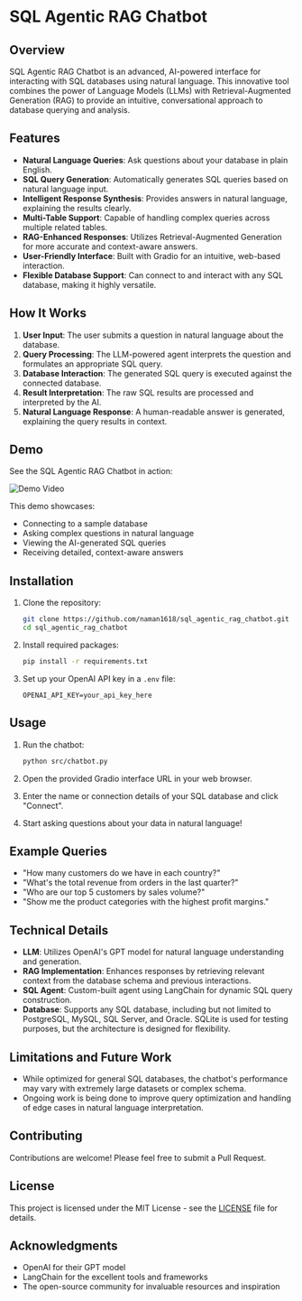 # SQL Agentic RAG Chatbot

## Overview

SQL Agentic RAG Chatbot is an advanced, AI-powered interface for interacting with SQL databases using natural language. This innovative tool combines the power of Language Models (LLMs) with Retrieval-Augmented Generation (RAG) to provide an intuitive, conversational approach to database querying and analysis.

## Features

- **Natural Language Queries**: Ask questions about your database in plain English.
- **SQL Query Generation**: Automatically generates SQL queries based on natural language input.
- **Intelligent Response Synthesis**: Provides answers in natural language, explaining the results clearly.
- **Multi-Table Support**: Capable of handling complex queries across multiple related tables.
- **RAG-Enhanced Responses**: Utilizes Retrieval-Augmented Generation for more accurate and context-aware answers.
- **User-Friendly Interface**: Built with Gradio for an intuitive, web-based interaction.
- **Flexible Database Support**: Can connect to and interact with any SQL database, making it highly versatile.

## How It Works

1. **User Input**: The user submits a question in natural language about the database.
2. **Query Processing**: The LLM-powered agent interprets the question and formulates an appropriate SQL query.
3. **Database Interaction**: The generated SQL query is executed against the connected database.
4. **Result Interpretation**: The raw SQL results are processed and interpreted by the AI.
5. **Natural Language Response**: A human-readable answer is generated, explaining the query results in context.

## Demo

See the SQL Agentic RAG Chatbot in action:

![Demo Video](https://www.youtube.com/watch?v=87XOOHs_NUs)

This demo showcases:
- Connecting to a sample database
- Asking complex questions in natural language
- Viewing the AI-generated SQL queries
- Receiving detailed, context-aware answers

## Installation

1. Clone the repository:
   ```bash
   git clone https://github.com/naman1618/sql_agentic_rag_chatbot.git
   cd sql_agentic_rag_chatbot
   ```

2. Install required packages:
   ```bash
   pip install -r requirements.txt
   ```

3. Set up your OpenAI API key in a `.env` file:
   ```
   OPENAI_API_KEY=your_api_key_here
   ```

## Usage

1. Run the chatbot:
   ```bash
   python src/chatbot.py
   ```

2. Open the provided Gradio interface URL in your web browser.
3. Enter the name or connection details of your SQL database and click "Connect".
4. Start asking questions about your data in natural language!

## Example Queries

- "How many customers do we have in each country?"
- "What's the total revenue from orders in the last quarter?"
- "Who are our top 5 customers by sales volume?"
- "Show me the product categories with the highest profit margins."

## Technical Details

- **LLM**: Utilizes OpenAI's GPT model for natural language understanding and generation.
- **RAG Implementation**: Enhances responses by retrieving relevant context from the database schema and previous interactions.
- **SQL Agent**: Custom-built agent using LangChain for dynamic SQL query construction.
- **Database**: Supports any SQL database, including but not limited to PostgreSQL, MySQL, SQL Server, and Oracle. SQLite is used for testing purposes, but the architecture is designed for flexibility.

## Limitations and Future Work

- While optimized for general SQL databases, the chatbot's performance may vary with extremely large datasets or complex schema.
- Ongoing work is being done to improve query optimization and handling of edge cases in natural language interpretation.

## Contributing

Contributions are welcome! Please feel free to submit a Pull Request.

## License

This project is licensed under the MIT License - see the [LICENSE](LICENSE) file for details.

## Acknowledgments

- OpenAI for their GPT model
- LangChain for the excellent tools and frameworks
- The open-source community for invaluable resources and inspiration
